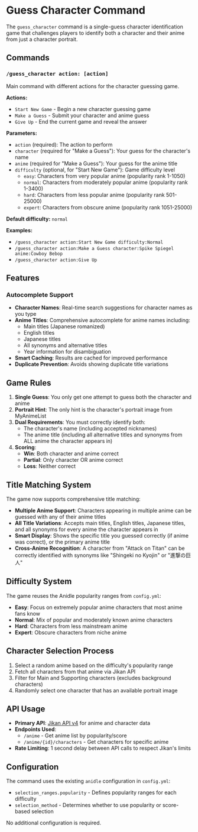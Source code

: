 # Guess Character Command

The `guess_character` command is a single-guess character identification game that challenges players to identify both a character and their anime from just a character portrait.

## Commands

### `/guess_character action: [action]`

Main command with different actions for the character guessing game.

**Actions:**

- `Start New Game` - Begin a new character guessing game
- `Make a Guess` - Submit your character and anime guess
- `Give Up` - End the current game and reveal the answer

**Parameters:**

- `action` (required): The action to perform
- `character` (required for "Make a Guess"): Your guess for the character's name
- `anime` (required for "Make a Guess"): Your guess for the anime title
- `difficulty` (optional, for "Start New Game"): Game difficulty level
  - `easy`: Characters from very popular anime (popularity rank 1-1050)
  - `normal`: Characters from moderately popular anime (popularity rank 1-3400)
  - `hard`: Characters from less popular anime (popularity rank 501-25000)
  - `expert`: Characters from obscure anime (popularity rank 1051-25000)

**Default difficulty:** `normal`

**Examples:**

- `/guess_character action:Start New Game difficulty:Normal`
- `/guess_character action:Make a Guess character:Spike Spiegel anime:Cowboy Bebop`
- `/guess_character action:Give Up`

## Features

### Autocomplete Support
- **Character Names**: Real-time search suggestions for character names as you type
- **Anime Titles**: Comprehensive autocomplete for anime names including:
  - Main titles (Japanese romanized)
  - English titles
  - Japanese titles
  - All synonyms and alternative titles
  - Year information for disambiguation
- **Smart Caching**: Results are cached for improved performance
- **Duplicate Prevention**: Avoids showing duplicate title variations

## Game Rules

1. **Single Guess**: You only get one attempt to guess both the character and anime
2. **Portrait Hint**: The only hint is the character's portrait image from MyAnimeList
3. **Dual Requirements**: You must correctly identify both:
   - The character's name (including accepted nicknames)
   - The anime title (including all alternative titles and synonyms from ALL anime the character appears in)
4. **Scoring**:
   - **Win**: Both character and anime correct
   - **Partial**: Only character OR anime correct  
   - **Loss**: Neither correct

## Title Matching System

The game now supports comprehensive title matching:
- **Multiple Anime Support**: Characters appearing in multiple anime can be guessed with any of their anime titles
- **All Title Variations**: Accepts main titles, English titles, Japanese titles, and all synonyms for every anime the character appears in
- **Smart Display**: Shows the specific title you guessed correctly (if anime was correct), or the primary anime title
- **Cross-Anime Recognition**: A character from "Attack on Titan" can be correctly identified with synonyms like "Shingeki no Kyojin" or "進撃の巨人"

## Difficulty System

The game reuses the Anidle popularity ranges from `config.yml`:

- **Easy**: Focus on extremely popular anime characters that most anime fans know
- **Normal**: Mix of popular and moderately known anime characters
- **Hard**: Characters from less mainstream anime
- **Expert**: Obscure characters from niche anime

## Character Selection Process

1. Select a random anime based on the difficulty's popularity range
2. Fetch all characters from that anime via Jikan API
3. Filter for Main and Supporting characters (excludes background characters)
4. Randomly select one character that has an available portrait image

## API Usage

- **Primary API**: [Jikan API v4](https://jikan.moe/) for anime and character data
- **Endpoints Used**:
  - `/anime` - Get anime list by popularity/score
  - `/anime/{id}/characters` - Get characters for specific anime
- **Rate Limiting**: 1 second delay between API calls to respect Jikan's limits

## Configuration

The command uses the existing `anidle` configuration in `config.yml`:

- `selection_ranges.popularity` - Defines popularity ranges for each difficulty
- `selection_method` - Determines whether to use popularity or score-based selection

No additional configuration is required.
